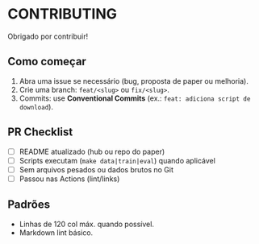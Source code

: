 # CONTRIBUTING

Obrigado por contribuir!

## Como começar
1. Abra uma issue se necessário (bug, proposta de paper ou melhoria).
2. Crie uma branch: `feat/<slug>` ou `fix/<slug>`.
3. Commits: use **Conventional Commits** (ex.: `feat: adiciona script de download`).

## PR Checklist
- [ ] README atualizado (hub ou repo do paper)
- [ ] Scripts executam (`make data|train|eval`) quando aplicável
- [ ] Sem arquivos pesados ou dados brutos no Git
- [ ] Passou nas Actions (lint/links)

## Padrões
- Linhas de 120 col máx. quando possível.
- Markdown lint básico.